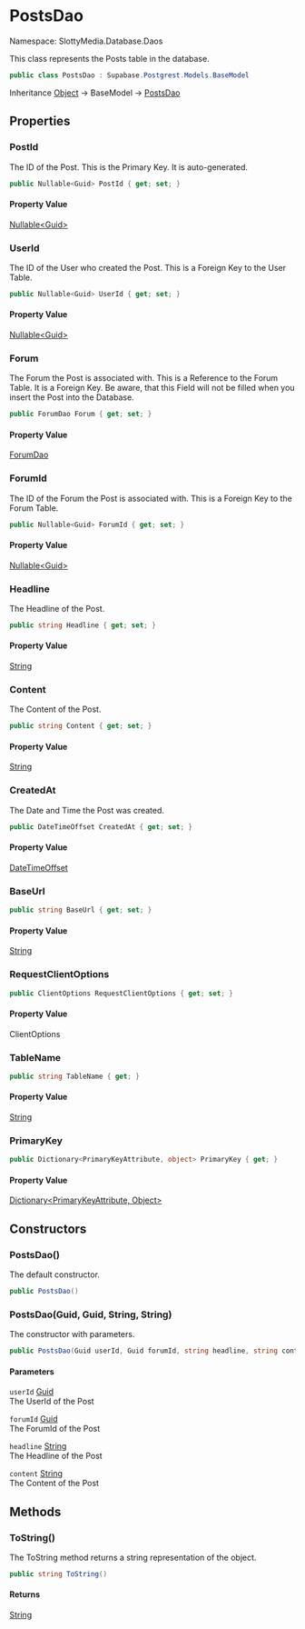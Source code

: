 # PostsDao

Namespace: SlottyMedia.Database.Daos

This class represents the Posts table in the database.

```csharp
public class PostsDao : Supabase.Postgrest.Models.BaseModel
```

Inheritance [Object](https://docs.microsoft.com/en-us/dotnet/api/system.object) → BaseModel → [PostsDao](./slottymedia.database.daos.postsdao.md)

## Properties

### **PostId**

The ID of the Post. This is the Primary Key. It is auto-generated.

```csharp
public Nullable<Guid> PostId { get; set; }
```

#### Property Value

[Nullable&lt;Guid&gt;](https://docs.microsoft.com/en-us/dotnet/api/system.nullable-1)<br>

### **UserId**

The ID of the User who created the Post. This is a Foreign Key to the User Table.

```csharp
public Nullable<Guid> UserId { get; set; }
```

#### Property Value

[Nullable&lt;Guid&gt;](https://docs.microsoft.com/en-us/dotnet/api/system.nullable-1)<br>

### **Forum**

The Forum the Post is associated with. This is a Reference to the Forum Table. It is a Foreign Key. Be aware, that
 this
 Field will not be filled when you insert the Post into the Database.

```csharp
public ForumDao Forum { get; set; }
```

#### Property Value

[ForumDao](./slottymedia.database.daos.forumdao.md)<br>

### **ForumId**

The ID of the Forum the Post is associated with. This is a Foreign Key to the Forum Table.

```csharp
public Nullable<Guid> ForumId { get; set; }
```

#### Property Value

[Nullable&lt;Guid&gt;](https://docs.microsoft.com/en-us/dotnet/api/system.nullable-1)<br>

### **Headline**

The Headline of the Post.

```csharp
public string Headline { get; set; }
```

#### Property Value

[String](https://docs.microsoft.com/en-us/dotnet/api/system.string)<br>

### **Content**

The Content of the Post.

```csharp
public string Content { get; set; }
```

#### Property Value

[String](https://docs.microsoft.com/en-us/dotnet/api/system.string)<br>

### **CreatedAt**

The Date and Time the Post was created.

```csharp
public DateTimeOffset CreatedAt { get; set; }
```

#### Property Value

[DateTimeOffset](https://docs.microsoft.com/en-us/dotnet/api/system.datetimeoffset)<br>

### **BaseUrl**

```csharp
public string BaseUrl { get; set; }
```

#### Property Value

[String](https://docs.microsoft.com/en-us/dotnet/api/system.string)<br>

### **RequestClientOptions**

```csharp
public ClientOptions RequestClientOptions { get; set; }
```

#### Property Value

ClientOptions<br>

### **TableName**

```csharp
public string TableName { get; }
```

#### Property Value

[String](https://docs.microsoft.com/en-us/dotnet/api/system.string)<br>

### **PrimaryKey**

```csharp
public Dictionary<PrimaryKeyAttribute, object> PrimaryKey { get; }
```

#### Property Value

[Dictionary&lt;PrimaryKeyAttribute, Object&gt;](https://docs.microsoft.com/en-us/dotnet/api/system.collections.generic.dictionary-2)<br>

## Constructors

### **PostsDao()**

The default constructor.

```csharp
public PostsDao()
```

### **PostsDao(Guid, Guid, String, String)**

The constructor with parameters.

```csharp
public PostsDao(Guid userId, Guid forumId, string headline, string content)
```

#### Parameters

`userId` [Guid](https://docs.microsoft.com/en-us/dotnet/api/system.guid)<br>
The UserId of the Post

`forumId` [Guid](https://docs.microsoft.com/en-us/dotnet/api/system.guid)<br>
The ForumId of the Post

`headline` [String](https://docs.microsoft.com/en-us/dotnet/api/system.string)<br>
The Headline of the Post

`content` [String](https://docs.microsoft.com/en-us/dotnet/api/system.string)<br>
The Content of the Post

## Methods

### **ToString()**

The ToString method returns a string representation of the object.

```csharp
public string ToString()
```

#### Returns

[String](https://docs.microsoft.com/en-us/dotnet/api/system.string)<br>
